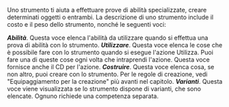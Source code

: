 Uno strumento ti aiuta a effettuare prove di abilità specializzate, creare determinati oggetti o entrambi. La descrizione di uno strumento include il costo e il peso dello strumento, nonché le seguenti voci:

***Abilità***. Questa voce elenca l'abilità da utilizzare quando si effettua una prova di abilità con lo strumento.
***Utilizzare***. Questa voce elenca le cose che è possibile fare con lo strumento quando si esegue l'azione Utilizza. Puoi fare una di queste cose ogni volta che intraprendi l'azione. Questa voce fornisce anche il CD per l'azione.
***Costruire***. Questa voce elenca cosa, se non altro, puoi creare con lo strumento. Per le regole di creazione, vedi "Equipaggiamento per la creazione" più avanti nel capitolo.
***Varianti***. Questa voce viene visualizzata se lo strumento dispone di varianti, che sono elencate. Ognuno richiede una competenza separata.